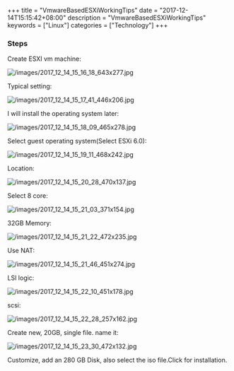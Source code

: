 +++
title = "VmwareBasedESXiWorkingTips"
date = "2017-12-14T15:15:42+08:00"
description = "VmwareBasedESXiWorkingTips"
keywords = ["Linux"]
categories = ["Technology"]
+++
### Steps
Create ESXI vm machine:    

![/images/2017_12_14_15_16_18_643x277.jpg](/images/2017_12_14_15_16_18_643x277.jpg)

Typical setting:    

![/images/2017_12_14_15_17_41_446x206.jpg](/images/2017_12_14_15_17_41_446x206.jpg)

I will install the operating system later:    

![/images/2017_12_14_15_18_09_465x278.jpg](/images/2017_12_14_15_18_09_465x278.jpg)

Select guest operating system(Select ESXi 6.0):    

![/images/2017_12_14_15_19_11_468x242.jpg](/images/2017_12_14_15_19_11_468x242.jpg)

Location:    

![/images/2017_12_14_15_20_28_470x137.jpg](/images/2017_12_14_15_20_28_470x137.jpg)

Select 8 core:   

![/images/2017_12_14_15_21_03_371x154.jpg](/images/2017_12_14_15_21_03_371x154.jpg)

32GB Memory:    

![/images/2017_12_14_15_21_22_472x235.jpg](/images/2017_12_14_15_21_22_472x235.jpg)

Use NAT:    

![/images/2017_12_14_15_21_46_451x274.jpg](/images/2017_12_14_15_21_46_451x274.jpg)

LSI logic:   

![/images/2017_12_14_15_22_10_451x178.jpg](/images/2017_12_14_15_22_10_451x178.jpg)

scsi:    

![/images/2017_12_14_15_22_28_257x162.jpg](/images/2017_12_14_15_22_28_257x162.jpg)

Create new, 20GB, single file. name it:    

![/images/2017_12_14_15_23_30_472x132.jpg](/images/2017_12_14_15_23_30_472x132.jpg)

Customize, add an 280 GB Disk, also select the iso file.Click for
installation.    



